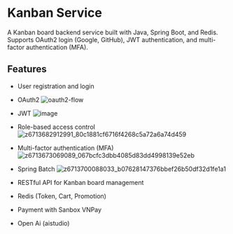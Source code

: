 # Kanban Service

A Kanban board backend service built with Java, Spring Boot, and Redis.  
Supports OAuth2 login (Google, GitHub), JWT authentication, and multi-factor authentication (MFA).

## Features

- User registration and login 
- OAuth2
  ![oauth2-flow](https://github.com/user-attachments/assets/9c87b1c5-01fa-4f32-87ef-d51450daf21b)
- JWT
![image](https://github.com/user-attachments/assets/122db11f-db95-4617-a1c3-f19b50b11205)
- Role-based access control
  ![z6713682912991_80c1881cf6716f4268c5a72a6a74d459](https://github.com/user-attachments/assets/4cf42ddd-05b3-4d7a-84cf-2e110d204303)
- Multi-factor authentication (MFA)
 ![z6713673069089_067bcfc3dbb4085d83dd4998139e52eb](https://github.com/user-attachments/assets/4fd0d9ca-1538-46f1-b6fa-56ef98c5baf3)
- Spring Batch
![z6713700088033_b07628147376bbef26b50df32d1fe1a1](https://github.com/user-attachments/assets/583af52b-433e-4247-b21a-bda30e749727)


- RESTful API for Kanban board management
- Redis (Token, Cart, Promotion)
- Payment with Sanbox VNPay
- Open Ai (aistudio)



